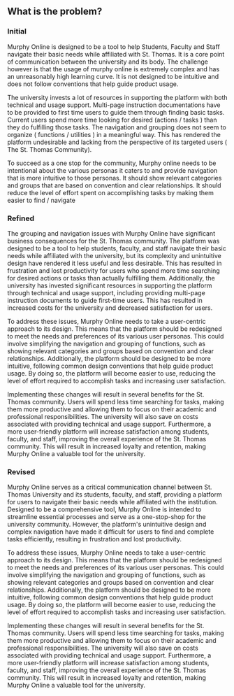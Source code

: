 ## What is the problem? 

### Initial 

Murphy Online is designed to be a tool to help Students, Faculty and Staff navigate their basic needs while affiliated with St. Thomas. It is a core point of communication between the university and its body. The challenge however is that the usage of murphy online is extremely complex and has an unreasonably high learning curve. It is not designed to be intuitive and does not follow conventions that help guide product usage.

The university invests a lot of resources in supporting the platform with both technical and usage support. Multi-page instruction documentations have to be provided to first time users to guide them through finding basic tasks. Current users spend more time looking for desired (actions / tasks ) than they do fulfilling those tasks. The navigation and grouping does not seem to organize ( functions / utilities ) in a meaningful way. This has rendered the platform undesirable and lacking from the perspective of its targeted users ( The St. Thomas Community).

To succeed as a one stop for the community, Murphy online needs to be intentional about the various personas it caters to and provide navigation that is more intuitive to those personas. It should show relevant categories and groups that are based on convention and clear relationships. It should reduce the level of effort spent on accomplishing tasks by making them easier to find / navigate


### Refined 

The grouping and navigation issues with Murphy Online have significant business consequences for the St. Thomas community. The platform was designed to be a tool to help students, faculty, and staff navigate their basic needs while affiliated with the university, but its complexity and unintuitive design have rendered it less useful and less desirable. This has resulted in frustration and lost productivity for users who spend more time searching for desired actions or tasks than actually fulfilling them. Additionally, the university has invested significant resources in supporting the platform through technical and usage support, including providing multi-page instruction documents to guide first-time users. This has resulted in increased costs for the university and decreased satisfaction for users.

To address these issues, Murphy Online needs to take a user-centric approach to its design. This means that the platform should be redesigned to meet the needs and preferences of its various user personas. This could involve simplifying the navigation and grouping of functions, such as showing relevant categories and groups based on convention and clear relationships. Additionally, the platform should be designed to be more intuitive, following common design conventions that help guide product usage. By doing so, the platform will become easier to use, reducing the level of effort required to accomplish tasks and increasing user satisfaction.

Implementing these changes will result in several benefits for the St. Thomas community. Users will spend less time searching for tasks, making them more productive and allowing them to focus on their academic and professional responsibilities. The university will also save on costs associated with providing technical and usage support. Furthermore, a more user-friendly platform will increase satisfaction among students, faculty, and staff, improving the overall experience of the St. Thomas community. This will result in increased loyalty and retention, making Murphy Online a valuable tool for the university.


### Revised 

Murphy Online serves as a critical communication channel between St. Thomas University and its students, faculty, and staff, providing a platform for users to navigate their basic needs while affiliated with the institution. Designed to be a comprehensive tool, Murphy Online is intended to streamline essential processes and serve as a one-stop-shop for the university community. However, the platform's unintuitive design and complex navigation have made it difficult for users to find and complete tasks efficiently, resulting in frustration and lost productivity.

To address these issues, Murphy Online needs to take a user-centric approach to its design. This means that the platform should be redesigned to meet the needs and preferences of its various user personas. This could involve simplifying the navigation and grouping of functions, such as showing relevant categories and groups based on convention and clear relationships. Additionally, the platform should be designed to be more intuitive, following common design conventions that help guide product usage. By doing so, the platform will become easier to use, reducing the level of effort required to accomplish tasks and increasing user satisfaction.

Implementing these changes will result in several benefits for the St. Thomas community. Users will spend less time searching for tasks, making them more productive and allowing them to focus on their academic and professional responsibilities. The university will also save on costs associated with providing technical and usage support. Furthermore, a more user-friendly platform will increase satisfaction among students, faculty, and staff, improving the overall experience of the St. Thomas community. This will result in increased loyalty and retention, making Murphy Online a valuable tool for the university.


